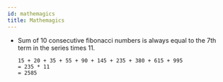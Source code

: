 ```yaml
---
id: mathemagics
title: Mathemagics
---
```


- Sum of 10 consecutive fibonacci numbers is always equal to the 7th term in the series times 11.

  ```
  15 + 20 + 35 + 55 + 90 + 145 + 235 + 380 + 615 + 995
  = 235 * 11
  = 2585
  ```
